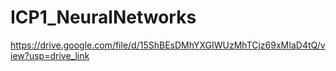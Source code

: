 # ICP1_NeuralNetworks
https://drive.google.com/file/d/15ShBEsDMhYXGIWUzMhTCjz69xMIaD4tQ/view?usp=drive_link
